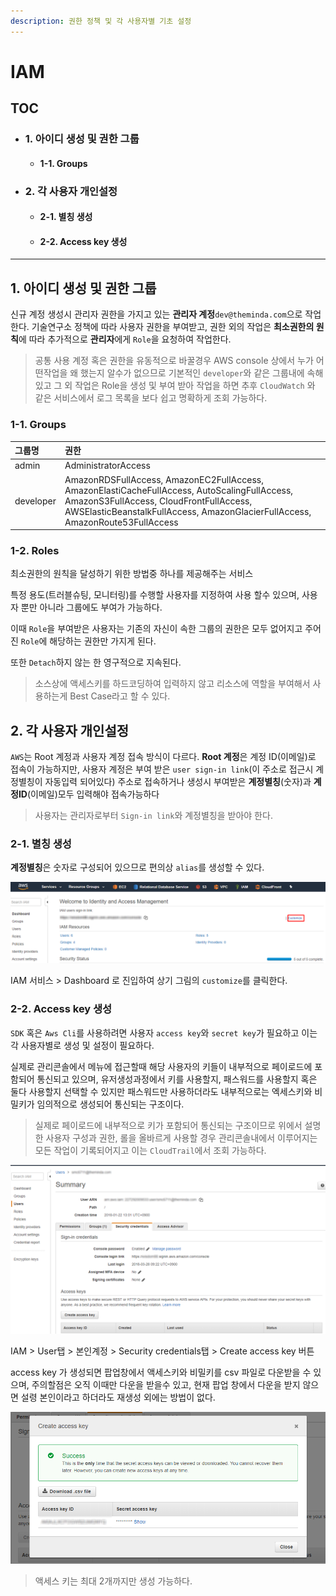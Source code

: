 ```yaml
---
description: 권한 정책 및 각 사용자별 기초 설정
---
```


# IAM

## TOC

- ### 1. 아이디 생성 및 권한 그룹
	- #### 1-1. Groups
- ### 2. 각 사용자 개인설정
	- #### 2-1. 별칭 생성
	- #### 2-2. Access key 생성
---

## 1. 아이디 생성 및 권한 그룹

신규 계정 생성시 관리자 권한을 가지고 있는 **관리자 계정**`dev@theminda.com`으로 작업한다. 기술연구소 정책에 따라 사용자 권한을 부여받고, 권한 외의 작업은 **최소권한의 원칙**에 따라 추가적으로 **관리자**에게 `Role`을 요청하여 작업한다.

> 공통 사용 계정 혹은 권한을 유동적으로 바꿀경우 AWS console 상에서 누가 어떤작업을 왜 했는지 알수가 없으므로 기본적인 `developer`와 같은 그룹내에 속해 있고 그 외 작업은 Role을 생성 및 부여 받아 작업을 하면 추후 `CloudWatch` 와 같은 서비스에서 로그 목록을 보다 쉽고 명확하게 조회 가능하다.

### 1-1. Groups

| 그룹명 | 권한 |
| :--- | :--- |
| admin | AdministratorAccess |
| developer | AmazonRDSFullAccess, AmazonEC2FullAccess, AmazonElastiCacheFullAccess, AutoScalingFullAccess, AmazonS3FullAccess, CloudFrontFullAccess, AWSElasticBeanstalkFullAccess, AmazonGlacierFullAccess, AmazonRoute53FullAccess |

### 1-2. Roles

최소권한의 원칙을 달성하기 위한 방법중 하나를 제공해주는 서비스

특정 용도\(트러블슈팅, 모니터링\)를 수행할 사용자를 지정하여 사용 할수 있으며, 사용자 뿐만 아니라 그룹에도 부여가 가능하다.

이때 `Role`을 부여받은 사용자는 기존의 자신이 속한 그룹의 권한은 모두 없어지고 주어진 `Role`에 해당하는 권한만 가지게 된다.

또한 `Detach`하지 않는 한 영구적으로 지속된다.

> 소스상에 액세스키를 하드코딩하여 입력하지 않고 리소스에 역할을 부여해서 사용하는게 Best Case라고 할 수 있다.

## 2. 각 사용자 개인설정

`AWS`는 Root 계정과 사용자 계정 접속 방식이 다르다. **Root 계정**은 계정 ID\(이메일\)로 접속이 가능하지만, 사용자 계정은 부여 받은 `user sign-in link`\(이 주소로 접근시 계정별칭이 자동입력 되어있다\) 주소로 접속하거나 생성시 부여받은 **계정별칭**\(숫자\)과 **계정ID**\(이메일\)모두 입력해야 접속가능하다

> 사용자는 관리자로부터 `Sign-in link`와 계정별칭을 받아야 한다.

### 2-1. 별칭 생성

**계정별칭**은 숫자로 구성되어 있으므로 편의상 `alias`를 생성할 수 있다.

![](../../../.gitbook/assets/iam_1.png)

IAM 서비스 &gt; Dashboard 로 진입하여 상기 그림의 `customize`를 클릭한다.

### 2-2. Access key 생성

`SDK` 혹은 `Aws Cli`를 사용하려면 사용자 `access key`와 `secret key`가 필요하고 이는 각 사용자별로 생성 및 설정이 필요하다.

실제로 관리콘솔에서 메뉴에 접근할때 해당 사용자의 키들이 내부적으로 페이로드에 포함되어 통신되고 있으며, 유저생성과정에서 키를 사용할지, 패스워드를 사용할지 혹은 둘다 사용할지 선택할 수 있지만 패스워드만 사용하더라도 내부적으로는 엑세스키와 비밀키가 임의적으로 생성되어 통신되는 구조이다.

> 실제로 페이로드에 내부적으로 키가 포함되어 통신되는 구조이므로 위에서 설명한 사용자 구성과 권한, 롤을 올바르게 사용할 경우 관리콘솔내에서 이루어지는 모든 작업이 기록되어지고 이는 `CloudTrail`에서 조회 가능하다.

![](../../../.gitbook/assets/iam_2.png)

IAM &gt; User탭 &gt; 본인계정 &gt; Security credentials탭 &gt; Create access key 버튼

access key 가 생성되면 팝업창에서 액세스키와 비밀키를 csv 파일로 다운받을 수 있으며, 주의할점은 오직 이때만 다운을 받을수 있고, 현재 팝업 창에서 다운을 받지 않으면 설령 본인이라고 하더라도 재생성 외에는 방법이 없다.

![](../../../.gitbook/assets/iam_3.png)

> 액세스 키는 최대 2개까지만 생성 가능하다.


